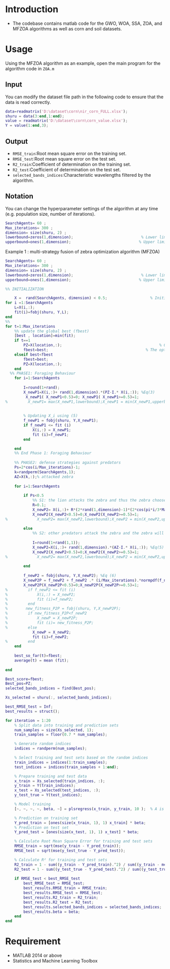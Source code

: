 # Introduction
- The codebase contains matlab code for the GWO, WOA, SSA, ZOA, and MFZOA algorithms as well as corn and soil datasets.

# Usage
Using the MFZOA algorithm as an example, open the main program for the algorithm code in `ZOA.m`
## Input
You can modify the dataset file path in the following code to ensure that the data is read correctly.
```matlab
data=readmatrix('D:\dataset\corn\nir_corn_FULL.xlsx');
shuru = data(3:end,1:end); 
value = readmatrix('D:\dataset\corn\corn_value.xlsx');
Y = value(1:end,3);
```
## Output
- `RMSE_train`:Root mean square error on the training set.
- `RMSE_test`:Root mean square error on the test set.
- `R2_train`:Coefficient of determination on the training set.
- `R2_test`:Coefficient of determination on the test set.
- `selected_bands_indices`:Characteristic wavelengths filtered by the algorithm.
## Notation
You can change the hyperparameter settings of the algorithm at any time (e.g. population size, number of iterations).
```MATLAB
SearchAgents= 60 ;
Max_iterations= 300 ;
dimension= size(shuru, 2) ;
lowerbound=zeros(1,dimension);                              % Lower limit for variables
upperbound=ones(1,dimension);                              % Upper limit for variables
```
Example 1 : multi-strategy fusion of zebra optimization algorithm (MFZOA)
```MATLAB
SearchAgents= 60 ;
Max_iterations= 300 ;
dimension= size(shuru, 2) ;
lowerbound=zeros(1,dimension);                              % Lower limit for variables
upperbound=ones(1,dimension);                              % Upper limit for variables

%% INITIALIZATION

    X =  rand(SearchAgents, dimension) < 0.5;                   % Initial population
for i =1:SearchAgents
    L=X(i,:);
    fit(i)=fobj(shuru, Y,L);
end
%%
for t=1:Max_iterations
    %% update the global best (fbest)
    [best , location]=min(fit);
    if t==1
        PZ=X(location,:);                                           % Optimal location
        fbest=best;                                           % The optimization objective function
    elseif best<fbest
        fbest=best;
        PZ=X(location,:);
    end
  %% PHASE1: Foraging Behaviour
    for i=1:SearchAgents
        
        I=round(1+rand);
        X_newP1=X(i,:)+ rand(1,dimension).*(PZ-I.* X(i,:)); %Eq(3)
         X_newP1( X_newP1<0.5)=0; X_newP1( X_newP1>=0.5)=1;
%         X_newP1= max(X_newP1,lowerbound);X_newP1 = min(X_newP1,upperbound);
        
        
        % Updating X_i using (5)
        f_newP1 = fobj(shuru, Y,X_newP1);
        if f_newP1 <= fit (i)
            X(i,:) = X_newP1;
            fit (i)=f_newP1;
        end

    end
    %% End Phase 1: Foraging Behaviour
    
    %% PHASE2: defense strategies against predators
    Ps=2*cos(i/Max_iterations)-1;
    k=randperm(SearchAgents,1);
    AZ=X(k,:);% attacked zebra
    
    for i=1:SearchAgents
        
        if Ps<0.5
            %% S1: the lion attacks the zebra and thus the zebra chooses an escape strategy
            R=0.1;
            X_newP2= X(i,:)+ R*(2*rand(1,dimension)-1)*(2*cos(pi*i/3*Max_iterations)-1).*X(i,:);% Eq.(5) S1
            X_newP2(X_newP2<0.5)=0;X_newP2(X_newP2>=0.5)=1;
%             X_newP2= max(X_newP2,lowerbound);X_newP2 = min(X_newP2,upperbound);
      
        else
            %% S2: other predators attack the zebra and the zebra will choose the offensive strategy
            
            I=round(1+rand(1,1));
            X_newP2=X(i,:)+ rand(1,dimension).*(AZ-I.* X(i,:)); %Eq(5) S2
            X_newP2(X_newP2<0.5)=0;X_newP2(X_newP2>=0.5)=1;
%             X_newP2= max(X_newP2,lowerbound);X_newP2 = min(X_newP2,upperbound);
             
        end
        
        f_newP2 = fobj(shuru, Y,X_newP2); %Eq (6)
        X_newP2P = f_newP2 + f_newP2 .* (i/Max_iterations).*normpdf(f_newP2,0,1);
        X_newP2P(X_newP2P<0.5)=0;X_newP2P(X_newP2P>=0.5)=1;
%         if f_newP2 <= fit (i)
%             X(i,:) = X_newP2;
%             fit (i)=f_newP2;
%         end
%        new_fitness_P2P = fobj(shuru, Y,X_newP2P);
%         if new_fitness_P2P<f_newP2
%             X_newP = X_newP2P;
%             fit (i)= new_fitness_P2P;
%         else
            X_newP = X_newP2;
            fit (i)=f_newP2;
%         end
    end 
   
    best_so_far(t)=fbest;
    average(t) = mean (fit);
    
end 

Best_score=fbest;
Best_pos=PZ;
selected_bands_indices = find(Best_pos);

Xs_selected = shuru(:, selected_bands_indices);

best_RMSE_test = Inf;
best_results = struct();

for iteration = 1:20
    % Split data into training and prediction sets
    num_samples = size(Xs_selected, 1);
    train_samples = floor(0.7 * num_samples);

    % Generate random indices
    indices = randperm(num_samples);

    % Select training and test sets based on the random indices
    train_indices = indices(1:train_samples);
    test_indices = indices(train_samples + 1:end);

    % Prepare training and test data
    x_train = Xs_selected(train_indices, :);
    y_train = Y(train_indices);
    x_test = Xs_selected(test_indices, :);
    y_test_true = Y(test_indices);

    % Model training
    [~, ~, ~, ~, beta, ~] = plsregress(x_train, y_train, 10 );  % A is the number of latent variables

    % Prediction on training set
    Y_pred_train = [ones(size(x_train, 1), 1) x_train] * beta;
    % Prediction on test set
    Y_pred_test = [ones(size(x_test, 1), 1) x_test] * beta;

    % Calculate Root Mean Square Error for training and test sets
    RMSE_train = sqrt(mse(y_train - Y_pred_train));
    RMSE_test = sqrt(mse(y_test_true - Y_pred_test));

    % Calculate R² for training and test sets
    R2_train = 1 - sum((y_train - Y_pred_train).^2) / sum((y_train - mean(y_train)).^2);
    R2_test = 1 - sum((y_test_true - Y_pred_test).^2) / sum((y_test_true - mean(y_test_true)).^2);
 
    if RMSE_test < best_RMSE_test
        best_RMSE_test = RMSE_test;
        best_results.RMSE_train = RMSE_train;
        best_results.RMSE_test = RMSE_test;
        best_results.R2_train = R2_train;
        best_results.R2_test = R2_test;
        best_results.selected_bands_indices = selected_bands_indices;
        best_results.beta = beta;
    end
end
```
# Requirement
- MATLAB 2014 or above
- Statistics and Machine Learning Toolbox

